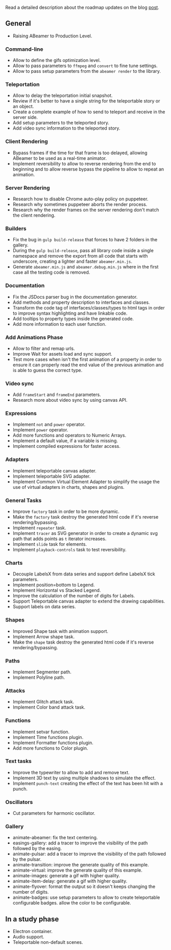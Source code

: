 
Read a detailed description about the roadmap updates on the blog [post](https://www.abeamer.com/blog/2018/07/04/website-published-roadmap-updates.html#roadmap-updates).

## General

- Raising ABeamer to Production Level.

### Command-line
- Allow to define the gifs optimization level.
- Allow to pass parameters to `ffmpeg` and `convert` to fine tune settings.
- Allow to pass setup parameters from the `abeamer render` to the library.

### Teleportation
- Allow to delay the teleportation initial snapshot.
- Review if it's better to have a single string for the teleportable story or an object.
- Create a complete example of how to send to teleport and receive in the server side.
- Add setup parameters to the teleported story.
- Add video sync information to the teleported story.

### Client Rendering
- Bypass frames if the time for that frame is too delayed, allowing ABeamer to be used as a real-time animator.
- Implement reversibility to allow to reverse rendering from the end to beginning
and to allow reverse bypass the pipeline to allow to repeat an animation.

### Server Rendering
- Research how to disable Chrome auto-play policy on puppeteer.
- Research why sometimes puppeteer aborts the render process.
- Research why the render frames on the server rendering don't match the client rendering.

### Builders
- Fix the bug in `gulp build-release` that forces to have 2 folders in the gallery.
- During the `gulp build-release`, pass all library code inside a single namespace and
remove the export from all code that starts with underscore, creating a lighter and faster
`abeamer.min.js`.
- Generate `abeamer.min.js` and `abeamer.debug.min.js` where in the first case all the testing code is removed.

### Documentation
- Fix the JSDocs parser bug in the documentation generator.
- Add methods and property description to interfaces and classes.
- Transform the code tag of interfaces/classes/types to html tags in order to improve syntax highlighting
and have linkable code.
- Add tooltips to property types inside the generated code.
- Add more information to each user function.

### Add Animations Phase
- Allow to filter and remap urls.
- Improve Wait for assets load and sync support.
- Test more cases when isn't the first animation of a property in order to 
ensure it can properly read the end value of the previous animation and is able to guess the correct type.

### Video sync
- Add `frameStart` and `frameEnd` parameters.
- Research more about video sync by using canvas API.

### Expressions
- Implement `not` and `power` operator.
- Implement `power` operator.
- Add more functions and operators to Numeric Arrays.
- Implement a default value, if a variable is missing.
- Implement compiled expressions for faster access.

### Adapters
- Implement teleportable canvas adapter.
- Implement teleportable SVG adapter.
- Implement Common Virtual Element Adapter to simplify the usage the use of
virtual adapters in charts, shapes and plugins.

### General Tasks
- Improve `factory` task in order to be more dynamic.
- Make the `factory` task destroy the generated html code if it's reverse rendering/bypassing.
- Implement `repeater` task.
- Implement `tracer` as SVG generator in order to create a dynamic svg path that adds points
as `t` iterator increases.
- Implement `slide` task for elements.
- Implement `playback-controls` task to test reversibility.

### Charts
- Decouple LabelsX from data series and support define LabelsX tick parameters.
- Implement position=bottom to Legend.
- Implement Horizontal vs Stacked Legend.
- Improve the calculation of the number of digits for Labels.
- Support Teleportable canvas adapter to extend the drawing capabilities.
- Support labels on data series.

### Shapes
- Improved Shape task with animation support.
- Implement Arrow shape task.
- Make the `shape` task destroy the generated html code if it's reverse rendering/bypassing.

### Paths
- Implement Segmenter path.
- Implement Polyline path.

### Attacks
- Implement Glitch attack task.
- Implement Color band attack task.

### Functions
- Implement setvar function.
- Implement Time functions plugin.
- Implement Formatter functions plugin.
- Add more functions to Color plugin.

### Text tasks
- Improve the typewriter to allow to add and remove text.
- Implement 3D text by using multiple shadows to simulate the effect.
- Implement `punch-text` creating the effect of the text has been hit with a punch.

### Oscillators
- Cut parameters for harmonic oscillator.

### Gallery
- animate-abeamer: fix the text centering.
- easings-gallery: add a tracer to improve the visibility of the path followed by the easing.
- animate-pulsar: add a tracer to improve the visibility of the path followed by the pulsar.
- animate-transition: improve the generate quality of this example.
- animate-virtual: improve the generate quality of this example.
- animate-images: generate a gif with higher quality.
- animate-item-delay: generate a gif with higher quality.
- animate-flyover: format the output so it doesn't keeps changing the number of digits.
- animate-badges: use setup parameters to allow to create teleportable configurable badges. allow the color to be configurable.

## In a study phase

- Electron container.
- Audio support.
- Teleportable non-default scenes.
